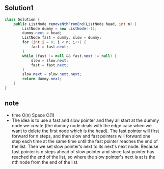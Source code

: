 ## Solution1
``` java
class Solution {
    public ListNode removeNthFromEnd(ListNode head, int n) {
        ListNode dummy = new ListNode(-1);
        dummy.next = head;
        ListNode fast = dummy, slow = dummy;
        for (int i = 0; i < n; i++) {
            fast = fast.next;
        }
        while (fast != null && fast.next != null) {
            slow = slow.next;
            fast = fast.next;
        }
        slow.next = slow.next.next;
        return dummy.next;
    }
}
```

## note
* time O(n) Space O(1)
* The idea is to use a fast and slow pointer and they all start at the dummy node we create (the dummy node deals with the edge
case when we want to delete the first node which is the head). The fast pointer will first forward for n steps, and then slow 
and fast pointers will forward one step each time at the same time until the fast pointer reaches the end of the list. Then 
we set slow pointer's next to its next's next node. Because fast pointer is n steps ahead of slow pointer and since fast pointer has reached the 
end of the list, so where the slow pointer's next is at is the nth node from the end of the list.
